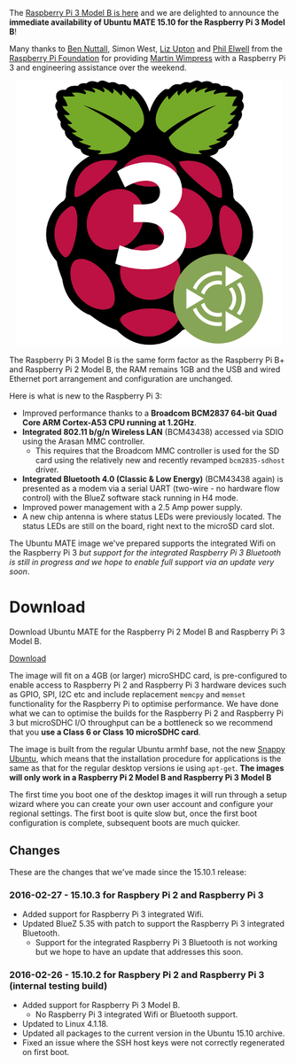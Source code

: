 <!--
.. title: Ubuntu MATE for Raspberry Pi 3
.. slug: ubuntu-mate-for-raspberry-pi-3
.. date: 2016-02-29 07:00:00 UTC
.. tags: Ubuntu,Raspberry Pi,Raspberry Pi 2,Raspberry Pi 3,Ubuntu MATE,15.10,Released
.. link:
.. description:
.. type: text
.. author: Martin Wimpress
-->

The [Raspberry Pi 3 Model B is
here](https://www.raspberrypi.org/blog/raspberry-pi-3-on-sale/) and we
are delighted to announce the **immediate availability of Ubuntu MATE
15.10 for the Raspberry Pi 3 Model B**!

Many thanks to [Ben
Nuttall](https://twitter.com/ben_nuttall), Simon West, [Liz
Upton](https://twitter.com/liz_upton) and [Phil
Elwell](https://github.com/pelwell) from the [Raspberry Pi
Foundation](https://www.raspberrypi.org/) for providing [Martin
Wimpress](https://twitter.com/m_wimpress) with a Raspberry Pi 3 and
engineering assistance over the weekend.

<div align="center">
  <img src="/images/logos/ubuntu-mate-flavour-maker-pi3.png" alt="Ubuntu MATE for the Raspberry Pi 3" title="Ubuntu MATE for the Raspberry Pi 3" />
</div>

The Raspberry Pi 3 Model B is the same form factor as the Raspberry Pi
B+ and Raspberry Pi 2 Model B, the RAM remains 1GB and the USB and
wired Ethernet port arrangement and configuration are unchanged.

Here is what is new to the Raspberry Pi 3:

  * Improved performance thanks to a **Broadcom BCM2837 64-bit Quad Core ARM Cortex-A53 CPU running at 1.2GHz**.
  * **Integrated 802.11 b/g/n Wireless LAN** (BCM43438) accessed via SDIO using the Arasan MMC controller.
    * This requires that the Broadcom MMC controller is used for the SD card using the relatively new and recently revamped `bcm2835-sdhost` driver.
  * **Integrated Bluetooth 4.0 (Classic & Low Energy)** (BCM43438 again) is presented as a modem via a serial UART (two-wire - no hardware flow control) with the BlueZ software stack running in H4 mode.
  * Improved power management with a 2.5 Amp power supply.
  * A new chip antenna is where status LEDs were previously located. The status LEDs are still on the board, right next to the microSD card slot.

The Ubuntu MATE image we've prepared supports the integrated Wifi on the
Raspberry Pi 3 *but support for the integrated Raspberry Pi 3 Bluetooth
is still in progress and we hope to enable full support via an update
very soon*.

<div class="bs-component">
    <div class="jumbotron">
        <h1>Download</h1>
        <p>Download Ubuntu MATE for the Raspberry Pi 2 Model B and Raspberry Pi 3 Model B.</p>
        <a href="/raspberry-pi/" class="btn btn-primary btn-lg">Download</a>
    </div>
</div>

The image will fit on a 4GB (or larger) microSHDC card, is
pre-configured to enable access to Raspberry Pi 2 and Raspberry Pi 3
hardware devices such as GPIO, SPI, I2C etc and include replacement
`memcpy` and `memset` functionality for the Raspberry Pi to optimise
performance. We have done what we can to optimise the builds for the
Raspberry Pi 2 and Raspberry Pi 3 but microSDHC I/O throughput can be a
bottleneck so we recommend that you **use a Class 6 or Class 10
microSDHC card**.

The image is built from the regular Ubuntu armhf base, not the new
[Snappy Ubuntu](https://developer.ubuntu.com/en/snappy/), which means
that the installation procedure for applications is the same as that for
the regular desktop versions ie using `apt-get`. **The images will only
work in a Raspberry Pi 2 Model B and Raspberry Pi 3 Model B**

The first time you boot one of the desktop images it will run through a
setup wizard where you can create your own user account and configure
your regional settings. The first boot is quite slow but, once the first
boot configuration is complete, subsequent boots are much quicker.

## Changes

These are the changes that we've made since the 15.10.1 release:

### 2016-02-27 - 15.10.3 for Raspbery Pi 2 and Raspberry Pi 3

  * Added support for Raspberry Pi 3 integrated Wifi.
  * Updated BlueZ 5.35 with patch to support the Raspberry Pi 3 integrated Bluetooth.
    * Support for the integrated Raspberry Pi 3 Bluetooth is not working but we hope to have an update that addresses this soon.

### 2016-02-26 - 15.10.2 for Raspbery Pi 2 and Raspberry Pi 3 (internal testing build)

  * Added support for Raspberry Pi 3 Model B.
    * No Raspberry Pi 3 integrated Wifi or Bluetooth support.
  * Updated to Linux 4.1.18.
  * Updated all packages to the current version in the Ubuntu 15.10 archive.
  * Fixed an issue where the SSH host keys were not correctly regenerated on first boot.